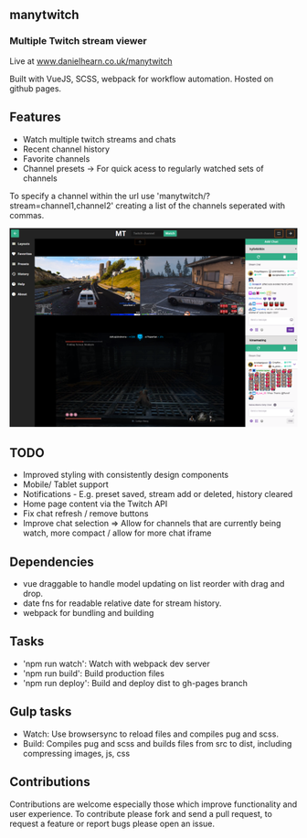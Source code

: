 ## manytwitch
### Multiple Twitch stream viewer

Live at www.danielhearn.co.uk/manytwitch

Built with VueJS, SCSS, webpack for workflow automation.
Hosted on github pages.

## Features
- Watch multiple twitch streams and chats
- Recent channel history
- Favorite channels
- Channel presets -> For quick acess to regularly watched sets of channels

To specify a channel within the url use 'manytwitch/?stream=channel1,channel2' creating a list of the channels seperated with commas.

![Example image of app](readme-assets/manytwitch1.png)

## TODO
- Improved styling with consistently design components
- Mobile/ Tablet support
- Notifications - E.g. preset saved, stream add or deleted, history cleared
- Home page content via the Twitch API
- Fix chat refresh / remove buttons
- Improve chat selection => Allow for channels that are currently being watch, more compact / allow for more chat iframe 

## Dependencies
- vue draggable to handle model updating on list reorder with drag and drop.
- date fns for readable relative date for stream history.
- webpack for bundling and building

## Tasks
- 'npm run watch': Watch with webpack dev server
- 'npm run build': Build production files 
- 'npm run deploy': Build and deploy dist to gh-pages branch

## Gulp tasks
- Watch: Use browsersync to reload files and compiles pug and scss.
- Build: Compiles pug and scss and builds files from src to dist, including compressing images, js, css

## Contributions

Contributions are welcome especially those which improve functionality and user experience.
To contribute please fork and send a pull request, to request a feature or report bugs please open an issue.
